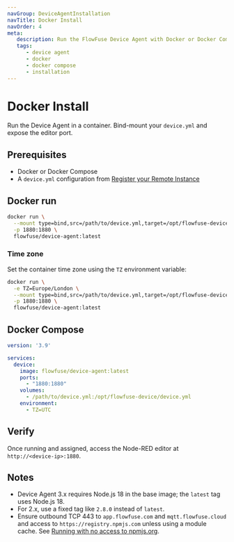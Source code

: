 ```yaml
---
navGroup: DeviceAgentInstallation
navTitle: Docker Install
navOrder: 4
meta:
   description: Run the FlowFuse Device Agent with Docker or Docker Compose, including configuration binding, ports, time zone, and verification steps.
   tags:
      - device agent
      - docker
      - docker compose
      - installation
---
```


# Docker Install

Run the Device Agent in a container. Bind-mount your `device.yml` and expose the editor port.

## Prerequisites

- Docker or Docker Compose
- A `device.yml` configuration from [Register your Remote Instance](../register.md)

## Docker run

```bash
docker run \
  --mount type=bind,src=/path/to/device.yml,target=/opt/flowfuse-device/device.yml \
  -p 1880:1880 \
  flowfuse/device-agent:latest
```

### Time zone

Set the container time zone using the `TZ` environment variable:

```bash
docker run \
  -e TZ=Europe/London \
  --mount type=bind,src=/path/to/device.yml,target=/opt/flowfuse-device/device.yml \
  -p 1880:1880 \
  flowfuse/device-agent:latest
```

## Docker Compose

```yaml
version: '3.9'

services:
  device:
    image: flowfuse/device-agent:latest
    ports:
      - "1880:1880"
    volumes:
      - /path/to/device.yml:/opt/flowfuse-device/device.yml
    environment:
      - TZ=UTC
```

## Verify

Once running and assigned, access the Node-RED editor at `http://<device-ip>:1880`.

## Notes

- Device Agent 3.x requires Node.js 18 in the base image; the `latest` tag uses Node.js 18.
- For 2.x, use a fixed tag like `2.8.0` instead of `latest`.
- Ensure outbound TCP 443 to `app.flowfuse.com` and `mqtt.flowfuse.cloud` and access to `https://registry.npmjs.com` unless using a module cache. See [Running with no access to npmjs.org](../running.md#running-with-no-access-to-npmjsorg).
